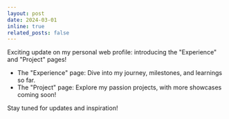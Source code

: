 ```yaml
---
layout: post
date: 2024-03-01
inline: true
related_posts: false
---
```


Exciting update on my personal web profile: introducing the "Experience" and "Project" pages!

- The "Experience" page: Dive into my journey, milestones, and learnings so far.
- The "Project" page: Explore my passion projects, with more showcases coming soon!

Stay tuned for updates and inspiration!
